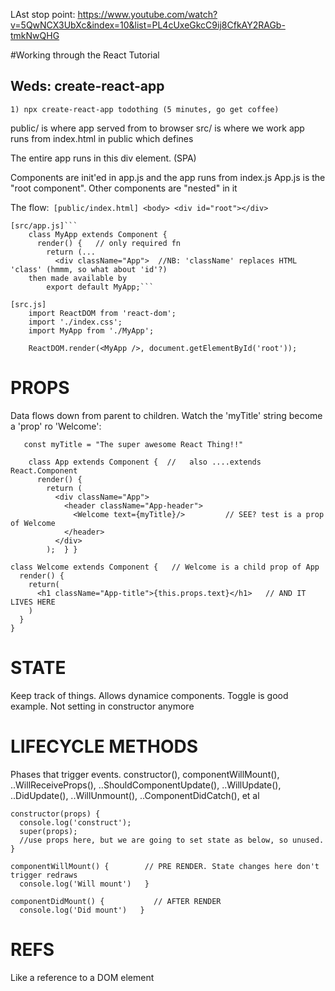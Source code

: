 LAst stop point: https://www.youtube.com/watch?v=5QwNCX3UbXc&index=10&list=PL4cUxeGkcC9ij8CfkAY2RAGb-tmkNwQHG

#Working through the React Tutorial
## Weds: create-react-app
    1) npx create-react-app todothing (5 minutes, go get coffee)

 public/ is where app served from to browser
 src/ is where we work
 app runs from index.html in public which defines 
    <div id="root"></div>
    The entire app runs in this div element. (SPA)

 Components are init'ed in app.js and the app runs from index.js
 App.js is the "root component". Other components are "nested" in it

 The flow:```
    [public/index.html]
        <body>
            <div id="root"></div>```

    [src/app.js]```
        class MyApp extends Component {
          render() {   // only required fn
            return (...
              <div className="App">  //NB: 'className' replaces HTML 'class' (hmmm, so what about 'id'?)
        then made available by
            export default MyApp;```

    [src.js]
        import ReactDOM from 'react-dom';
        import './index.css';
        import MyApp from './MyApp';

        ReactDOM.render(<MyApp />, document.getElementById('root'));

# PROPS
   Data flows down from parent to children. Watch the 'myTitle' string become a 'prop' ro 'Welcome':
```
   const myTitle = "The super awesome React Thing!!"

    class App extends Component {  //   also ....extends React.Component
      render() {       
        return (
          <div className="App">
            <header className="App-header">
              <Welcome text={myTitle}/>         // SEE? test is a prop of Welcome
            </header>
          </div>
        );  } }

class Welcome extends Component {   // Welcome is a child prop of App
  render() {
    return(
      <h1 className="App-title">{this.props.text}</h1>   // AND IT LIVES HERE
    )
  }
}
```

# STATE
Keep track of things. Allows dynamice components. Toggle is good example.
Not setting in constructor anymore

# LIFECYCLE METHODS
Phases that trigger events. constructor(), componentWillMount(), ..WillReceiveProps(), ..ShouldComponentUpdate(), ..WillUpdate(), ..DidUpdate(), ..WillUnmount(), ..ComponentDidCatch(), et al
  ```//LIFECYCLE parts
  constructor(props) {
    console.log('construct');
    super(props);
    //use props here, but we are going to set state as below, so unused.
  }

  componentWillMount() {        // PRE RENDER. State changes here don't trigger redraws
    console.log('Will mount')   }

  componentDidMount() {           // AFTER RENDER
    console.log('Did mount')   }
```
# REFS
Like a reference to a DOM element
